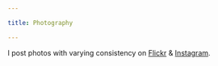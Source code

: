 ```yaml
---

title: Photography 

---
```


<HeaderImage src="https://icco.imgix.net/photos/2024/0H5NWVKQTT9BR.jpg" alt="a series of mobile phones" />

I post photos with varying consistency on [Flickr](https://www.flickr.com/photos/icco/) & [Instagram](https://www.instagram.com/probablynatwelch/).
